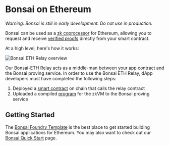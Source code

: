 # Bonsai on Ethereum

_Warning: Bonsai is still in early development. Do not use in production._

Bonsai can be used as a [zk coprocessor] for Ethereum, allowing you to request and receive [verified proofs] directly from your smart contract.

At a high level, here's how it works:

![Bonsai ETH Relay overview](/img/eth-relay-diagram.jpg)

<!-- TODO: Highlight the relay sections of this diagram -->

Our Bonsai-ETH Relay acts as a middle-man between your app contract and the Bonsai proving service. In order to use the Bonsai ETH Relay, dApp developers must have completed the following steps:

1. Deployed a [smart contract] on chain that calls the relay contract
2. Uploaded a compiled [program] for the zkVM to the Bonsai proving service

## Getting Started

The [Bonsai Foundry Template] is the best place to get started building Bonsai applications for Ethereum.
You may also want to check out our [Bonsai Quick Start](quickstart.md) page.

[Bonsai Foundry Template]: https://github.com/risc0/bonsai-foundry-template
[program]: https://github.com/risc0/bonsai-foundry-template/tree/main/methods/guest/src/bin
[smart contract]: https://github.com/risc0/bonsai-foundry-template/tree/main/contracts
[verified proofs]: https://risczero.com/news/on-chain-verification
[zk coprocessor]: https://www.risczero.com/blog/a-guide-to-zk-coprocessors-for-scalability
